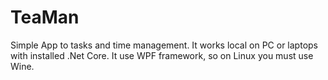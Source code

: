 # TeaMan
Simple App to tasks and time management. It works local on PC or laptops with installed .Net Core. It use WPF framework, so on Linux you must use Wine.
